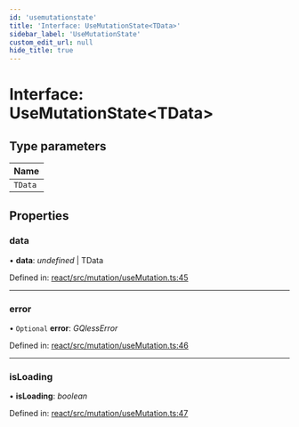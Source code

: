 ```yaml
---
id: 'usemutationstate'
title: 'Interface: UseMutationState<TData>'
sidebar_label: 'UseMutationState'
custom_edit_url: null
hide_title: true
---
```


# Interface: UseMutationState<TData\>

## Type parameters

| Name    |
| :------ |
| `TData` |

## Properties

### data

• **data**: _undefined_ \| TData

Defined in: [react/src/mutation/useMutation.ts:45](https://github.com/PabloSzx/gqless/blob/master/packages/react/src/mutation/useMutation.ts#L45)

---

### error

• `Optional` **error**: _GQlessError_

Defined in: [react/src/mutation/useMutation.ts:46](https://github.com/PabloSzx/gqless/blob/master/packages/react/src/mutation/useMutation.ts#L46)

---

### isLoading

• **isLoading**: _boolean_

Defined in: [react/src/mutation/useMutation.ts:47](https://github.com/PabloSzx/gqless/blob/master/packages/react/src/mutation/useMutation.ts#L47)
